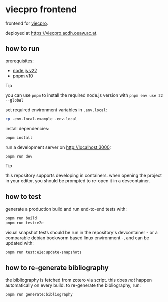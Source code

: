 # viecpro frontend

frontend for [viecpro](https://viecpro-backend.acdh-ch-dev.oeaw.ac.at).

deployed at <https://viecpro.acdh.oeaw.ac.at>.

## how to run

prerequisites:

- [node.js v22](https://nodejs.org/en/download)
- [pnpm v10](https://pnpm.io/installation)

> [!TIP]
>
> you can use `pnpm` to install the required node.js version with `pnpm env use 22 --global`

set required environment variables in `.env.local`:

```bash
cp .env.local.example .env.local
```

install dependencies:

```bash
pnpm install
```

run a development server on [http://localhost:3000](http://localhost:3000):

```bash
pnpm run dev
```

> [!TIP]
>
> this repository supports developing in containers. when opening the project in your editor, you
> should be prompted to re-open it in a devcontainer.

## how to test

generate a production build and run end-to-end tests with:

```bash
pnpm run build
pnpm run test:e2e
```

visual snapshot tests should be run in the repository's devcontainer - or a comparable debian
bookworm based linux environment -, and can be updated with:

```bash
pnpm run test:e2e:update-snapshots
```

## how to re-generate bibliography

the bibliography is fetched from zotero via script. this does _not_ happen automatically on every
build. to re-generate the bibliography, run:

```bash
pnpm run generate:bibliography
```
